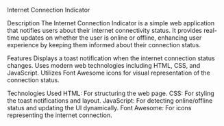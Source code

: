 Internet Connection Indicator

Description
The Internet Connection Indicator is a simple web application that notifies users about their internet connectivity status. It provides real-time updates on whether the user is online or offline, enhancing user experience by keeping them informed about their connection status.

Features
Displays a toast notification when the internet connection status changes.
Uses modern web technologies including HTML, CSS, and JavaScript.
Utilizes Font Awesome icons for visual representation of the connection status.

Technologies Used
HTML: For structuring the web page.
CSS: For styling the toast notifications and layout.
JavaScript: For detecting online/offline status and updating the UI dynamically.
Font Awesome: For icons representing the internet connection.
